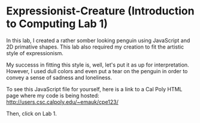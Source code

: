 # Expressionist-Creature (Introduction to Computing Lab 1)

In this lab, I created a rather somber looking penguin using JavaScript and 2D primative shapes. 
This lab also required my creation to fit the artistic style of expressionism.

My successs in fitting this style is, well, let's put it as up for interpretation.
However, I used dull colors and even put a tear on the penguin in order to convey a sense of sadness and loneliness.

To see this JavaScript file for yourself, here is a link to a Cal Poly HTML page where my code is being hosted:
http://users.csc.calpoly.edu/~emauk/cpe123/

Then, click on Lab 1.
